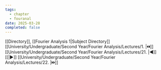 ```yaml
---
tags:
  - chapter
  - fouranal
date: 2025-03-28
completed: false
---
```

[[Directory]], [[Fourier Analysis 1|Subject Directory]]
[[University/Undergraduate/Second Year/Fourier Analysis/Lectures/1. |🞀🞀]] [[University/Undergraduate/Second Year/Fourier Analysis/Lectures/21. |◀]] [[|▶]] [[University/Undergraduate/Second Year/Fourier Analysis/Lectures/22. |🞂🞂]]
# 
## 
### 